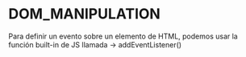 # DOM_MANIPULATION

Para definir un evento sobre un elemento de HTML, podemos usar la función built-in de JS llamada -> addEventListener()